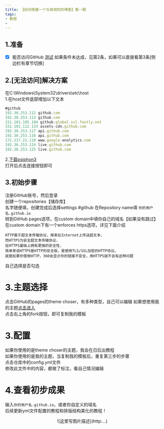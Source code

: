 ```yaml
---
title: 【如何搭建一个与我相同的博客】第一期
tags:
- 教程
- 
---
```

## 1.准备
- [x] 能否访问GitHub [测试](github.com) 
如果条件未达成，见第2条，如果可以直接看第3条[侧边栏有章节切换]
## 2.[无法访问]解决方案
在C:\Windows\System32\drivers\etc\host<br/>
1.在host文件底部增加以下文本
```javascript
#github
192.30.253.112 github.com 
192.30.253.113 github.com
151.101.185.194 github.global.ssl.fastly.net
151.101.112.133 assets-cdn.github.com
192.30.253.117 api.github.com
192.30.253.116 api.github.com
172.217.21.110 www.google-analytics.com
192.30.253.124 live.github.com
192.30.253.125 live.github.com
```
2.[下载psiphon3](https://share.weiyun.com/5IGZuNY) <br/>
打开后点击连接按钮即可
## 3.初始步骤
注册GitHub账号，然后登录 <br/>
创建一个repositories【储存库】 <br/>
名字随便填，创建完成后选择settings #github
在Repository name填 `你的用户名.github.io` <br/>
转到GitHub pages选项，在custom domain中填你自己的域名【如果没有跳过】 <br/>
在custom domain下有一个enforces https选项，详见下面介绍

```mermaid
HTTP属于超文本传输协议，用来在Internet上传送超文本，
而HTTPS为安全超文本传输协议，
在HTTPS基础上拥有更强的安全性，
简单来说HTTPS是HTTP的安全版，是使用TLS/SSL加密的HTTP协议。
就是如果你使用HTTP，360会显示你的链接不安全，用HTTPS就不会有这种问题
```
自己选择是否勾选</br>
# 3.主题选择
点击GitHub的pages的theme choser，有多种类型，自己可以编辑
如果想使用我的主题[点击进入](https://github.com/hongchenkai/hongchenkai.GitHub.io) <br/>
点击右上角的fork按钮，即可复制我的模板
# 3.配置
如果你使用的是theme choser的主题，我会在日后出教程 <br/>
如果你使用的是我的主题，当复制我的模板后，重复第三步的步骤 <br/>
点击仓库中的config.yml文件 <br/>
修改此文件中的内容，都做了标注，看自己情况编辑
# 4.查看初步成果
输入`你的用户名.github.io`，或者你自定义的域名 <br/>
后续更新yml文件配置的教程和排版结构美化的教程！

<div align=center>![这里写图片描述](http:...)
